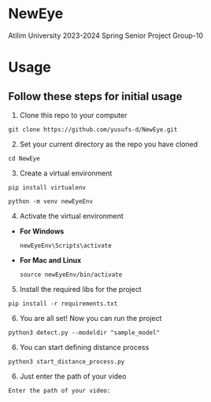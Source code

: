 # NewEye
Atilim University 2023-2024 Spring Senior Project Group-10
# Usage
## Follow these steps for initial usage
1. Clone this repo to your computer
```
git clone https://github.com/yusufs-d/NewEye.git   
```
2. Set your current directory as the repo you have cloned
```
cd NewEye
```
3. Create a virtual environment
```
pip install virtualenv
```
```
python -m venv newEyeEnv
```
4. Activate the virtual environment
- **For Windows**
  ```
  newEyeEnv\Scripts\activate
  ```
- **For Mac and Linux**
  ```
  source newEyeEnv/bin/activate
  ```
5. Install the required libs for the project
```
pip install -r requirements.txt
```
6. You are all set! Now you can run the project
```
python3 detect.py --modeldir "sample_model"
```
6. You can start defining distance process
```
python3 start_distance_process.py
```
6. Just enter the path of your video 
```
Enter the path of your video:
```
   
